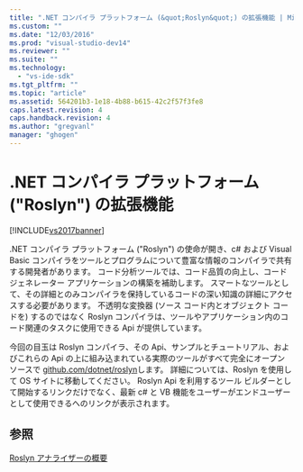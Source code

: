 ```yaml
---
title: ".NET コンパイラ プラットフォーム (&quot;Roslyn&quot;) の拡張機能 | Microsoft Docs"
ms.custom: ""
ms.date: "12/03/2016"
ms.prod: "visual-studio-dev14"
ms.reviewer: ""
ms.suite: ""
ms.technology: 
  - "vs-ide-sdk"
ms.tgt_pltfrm: ""
ms.topic: "article"
ms.assetid: 564201b3-1e18-4b88-b615-42c2f57f3fe8
caps.latest.revision: 4
caps.handback.revision: 4
ms.author: "gregvanl"
manager: "ghogen"
---
```

# .NET コンパイラ プラットフォーム (&quot;Roslyn&quot;) の拡張機能
[!INCLUDE[vs2017banner](../code-quality/includes/vs2017banner.md)]

.NET コンパイラ プラットフォーム \("Roslyn"\) の使命が開き、c\# および Visual Basic コンパイラをツールとプログラムについて豊富な情報のコンパイラで共有する開発者があります。 コード分析ツールでは、コード品質の向上し、コード ジェネレーター アプリケーションの構築を補助します。 スマートなツールとして、その詳細とのみコンパイラを保持しているコードの深い知識の詳細にアクセスする必要があります。 不透明な変換器 \(ソース コード内とオブジェクト コードを\) するのではなく Roslyn コンパイラは、ツールやアプリケーション内のコード関連のタスクに使用できる Api が提供しています。  
  
 今回の目玉は Roslyn コンパイラ、その Api、サンプルとチュートリアル、およびこれらの Api の上に組み込まれている実際のツールがすべて完全にオープン ソースで [github.com\/dotnet\/roslyn](https://github.com/dotnet/Roslyn)します。 詳細については、Roslyn を使用して OS サイトに移動してください。 Roslyn Api を利用するツール ビルダーとして開始するリンクだけでなく、最新 c\# と VB 機能をユーザーがエンドユーザーとして使用できるへのリンクが表示されます。  
  
## 参照  
 [Roslyn アナライザーの概要](../extensibility/getting-started-with-roslyn-analyzers.md)